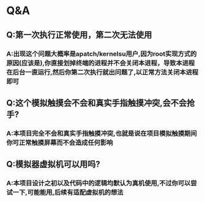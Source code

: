 # Q&A
## Q:第一次执行正常使用，第二次无法使用  
### A:出现这个问题大概率是apatch/kernelsu用户,因为root实现方式的原因(应该是),你直接划掉终端的进程并不会关闭本进程，导致本进程在后台一直运行,然后你第二次执行就出问题了,以正常方法关闭本进程即可     
## Q:这个模拟触摸会不会和真实手指触摸冲突,会不会抢手?   
### A:本项目完全不会和真实手指触摸冲突,也就是说在项目模拟触摸期间你可正常触摸屏幕而不会造成任何影响   
## Q:模拟器虚拟机可以用吗?   
### A:本项目设计之初以及代码中的逻辑均默认为真机使用,不过你可以尝试一下,可能能用,后续有适配虚拟机的想法   

